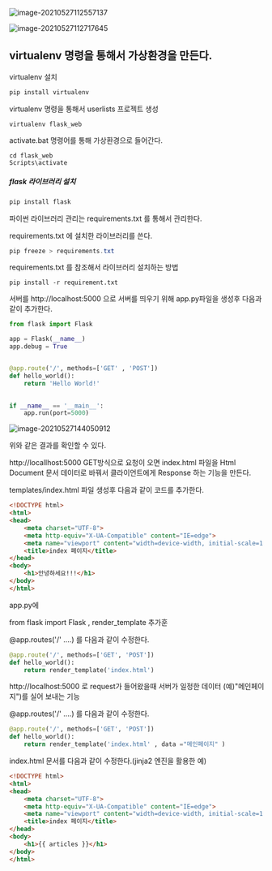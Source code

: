 ![image-20210527112557137](https://user-images.githubusercontent.com/25717861/119756391-729f6d00-bede-11eb-94ba-7ce05968d862.png)





![image-20210527112717645](https://user-images.githubusercontent.com/25717861/119756443-8519a680-bede-11eb-8b9f-cd46ec2e7791.png)



## virtualenv 명령을 통해서 가상환경을 만든다.

virtualenv 설치

```powershell
pip install virtualenv
```



virtualenv 명령을 통해서 userlists 프로젝트 생성

```
virtualenv flask_web
```



activate.bat 명령어를 통해 가상환경으로 들어간다.

```
cd flask_web
Scripts\activate
```





##### flask 라이브러리 설치

```powershell
pip install flask 

```



파이썬 라이브러리 관리는 requirements.txt 를 통해서 관리한다.

requirements.txt  에 설치한 라이브러리를 쓴다.

```powershell
pip freeze > requirements.txt
```



requirements.txt 를 참조해서 라이브러리 설치하는 방법

```
pip install -r requirement.txt
```



서버를 http://localhost:5000 으로 서버를 띄우기 위해 app.py파일을 생성후 다음과 같이 추가한다.

```python
from flask import Flask

app = Flask(__name__)
app.debug = True


@app.route('/', methods=['GET' , 'POST'])
def hello_world():
    return 'Hello World!'

    
if __name__ == '__main__':
    app.run(port=5000)
```





![image-20210527144050912](https://user-images.githubusercontent.com/25717861/119772114-a5a32a00-bef9-11eb-9b0f-3f48f7e2c980.png)

위와 같은 결과를 확인할 수 있다.

http://locallhost:5000 GET방식으로 요청이 오면 index.html 파일을 Html Document 문서 데이터로 바꿔서 클라이언트에게 Response 하는 기능을 만든다.



templates/index.html 파일 생성후 다음과 같이 코드를 추가한다.

```html
<!DOCTYPE html>
<html>
<head>
    <meta charset="UTF-8">
    <meta http-equiv="X-UA-Compatible" content="IE=edge">
    <meta name="viewport" content="width=device-width, initial-scale=1.0">
    <title>index 페이지</title>
</head>
<body>
    <h1>안녕하세요!!!</h1>
</body>
</html>
```





app.py에 

from flask import Flask , render_template 추가훈

@app.routes('/' ....) 를 다음과 같이 수정한다.



```python
@app.route('/', methods=['GET', 'POST'])
def hello_world():
    return render_template('index.html')
```





http://localhost:5000 로 request가 들어왔을때 서버가 일정한 데이터 (예)"메인페이지")를 실어 보내는 기능

@app.routes('/' ....) 를 다음과 같이 수정한다.

```python
@app.route('/', methods=['GET', 'POST'])
def hello_world():
    return render_template('index.html' , data ="메인페이지" )
```



index.html 문서를 다음과 같이 수정한다.(jinja2 엔진을 활용한 예)

```html
<!DOCTYPE html>
<html>
<head>
    <meta charset="UTF-8">
    <meta http-equiv="X-UA-Compatible" content="IE=edge">
    <meta name="viewport" content="width=device-width, initial-scale=1.0">
    <title>index 페이지</title>
</head>
<body>
    <h1>{{ articles }}</h1>
</body>
</html>
```





